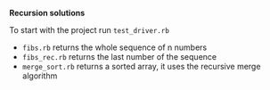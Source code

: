 **Recursion solutions**

To start with the project run `test_driver.rb`
* `fibs.rb` returns the whole sequence of n numbers
* `fibs_rec.rb` returns the last number of the sequence
* `merge_sort.rb` returns a sorted array, it uses the recursive merge algorithm
